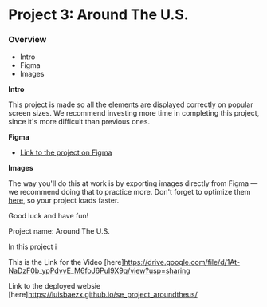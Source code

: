 # Project 3: Around The U.S.

### Overview

- Intro
- Figma
- Images

**Intro**

This project is made so all the elements are displayed correctly on popular screen sizes. We recommend investing more time in completing this project, since it's more difficult than previous ones.

**Figma**

- [Link to the project on Figma](https://www.figma.com/file/ii4xxsJ0ghevUOcssTlHZv/Sprint-3%3A-Around-the-US?node-id=0%3A1)

**Images**

The way you'll do this at work is by exporting images directly from Figma — we recommend doing that to practice more. Don't forget to optimize them [here](https://tinypng.com/), so your project loads faster.

Good luck and have fun!

Project name: Around The U.S.

In this project i

This is the Link for the Video [here]https://drive.google.com/file/d/1At-NaDzF0b_ypPdvvE_M6foJ6PuI9X9q/view?usp=sharing

Link to the deployed websie [here]https://luisbaezx.github.io/se_project_aroundtheus/
